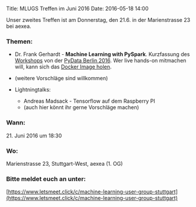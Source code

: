 Title: MLUGS Treffen im Juni 2016
Date: 2016-05-18 14:00

Unser zweites Treffen ist am Donnerstag, den 21.6. in der Marienstrasse 23 bei aexea.

### Themen:

- Dr. Frank Gerhardt - **Machine Learning with PySpark**. Kurzfassung des [Workshops](http://pydata.org/berlin2016/schedule/presentation/28/) von der [PyData Berlin 2016](http://pydata.org/berlin2016/schedule/). Wer live hands-on mitmachen will, kann sich das [Docker Image holen](https://hub.docker.com/r/gerhardt/pyspark-workshop/).  
- (weitere Vorschläge sind willkommen)
- Lightningtalks:

  * Andreas Madsack - Tensorflow auf dem Raspberry PI
  * (auch hier könnt ihr gerne Vorschläge machen)

### Wann:

<p>21. Juni 2016 um 18:30</p>  

### Wo:

Marienstrasse 23, Stuttgart-West, aexea (1. OG)

### Bitte meldet euch an unter:
[https://www.letsmeet.click/c/machine-learning-user-group-stuttgart](https://www.letsmeet.click/c/machine-learning-user-group-stuttgart)
